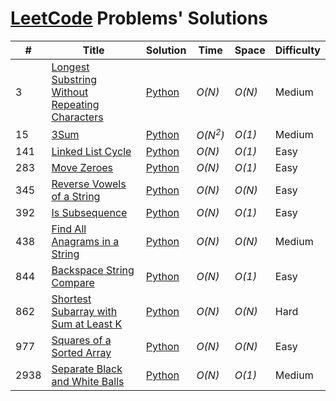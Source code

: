 # [LeetCode](hthttps://github.com/graycefully/leetcode-solutions/tree/maintps://leetcode.com/problemset/all/) Problems' Solutions

| #     |  Title               |  Solution       |  Time           |  Space          |  Difficulty     |
| ----- | -------------------- | --------------- | --------------- | --------------- | --------------- |
3 | [Longest Substring Without Repeating Characters](https://leetcode.com/problems/longest-substring-without-repeating-characters/) | [Python](./Python/longest-substring-without-repeating-characters.py) | _O(N)_ | _O(N)_ | Medium |
15 | [3Sum](https://leetcode.com/problems/3sum/) | [Python](./Python/3sum.py) | _O(N<sup>2</sup>)_ | _O(1)_ | Medium |
141 | [Linked List Cycle](https://leetcode.com/problems/linked-list-cycle/) | [Python](./Python/linked-list-cycle.py) | _O(N)_ | _O(1)_ | Easy |
283 | [Move Zeroes](https://leetcode.com/problems/move-zeroes/) | [Python](./Python/move-zeroes.py) | _O(N)_ | _O(1)_ | Easy |
345 | [Reverse Vowels of a String](https://leetcode.com/problems/reverse-vowels-of-a-string/) | [Python](./Python/reverse-vowels-of-a-string.py) | _O(N)_ | _O(N)_ | Easy |
392 | [Is Subsequence](https://leetcode.com/problems/is-subsequence/) | [Python](./Python/is-subsequence.py) | _O(N)_ | _O(1)_ | Easy |
438 | [Find All Anagrams in a String](https://leetcode.com/problems/find-all-anagrams-in-a-string/) | [Python](./Python/find-all-anagrams-in-a-string.py) | _O(N)_ | _O(N)_ | Medium |
844 | [Backspace String Compare](https://leetcode.com/problems/backspace-string-compare/) | [Python](./Python/backspace-string-compare.py) | _O(N)_ | _O(1)_ | Easy |
862 | [Shortest Subarray with Sum at Least K](https://leetcode.com/problems/shortest-subarray-with-sum-at-least-k/) | [Python](./Python/shortest-subarray-with-sum-at-least-k.py) | _O(N)_ | _O(N)_ | Hard |
977 | [Squares of a Sorted Array](https://leetcode.com/problems/squares-of-a-sorted-array/) | [Python](./Python/squares-of-a-sorted-array.py) | _O(N)_ | _O(N)_ | Easy |
2938 | [Separate Black and White Balls](https://leetcode.com/problems/separate-black-and-white-balls/) | [Python](./Python/separate-black-and-white-balls.py) | _O(N)_ | _O(1)_ | Medium |
